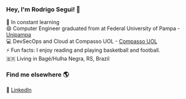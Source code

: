 
### Hey, I'm Rodrigo Segui! 👋

🔭 In constant learning <br>
😄  Computer Engineer graduated from at Federal University of Pampa - [Unipampa](https://unipampa.edu.br/)<br>
💻 DevSecOps and Cloud at Compasso UOL - [Compasso UOL](https://compassouol.com/)<br>
⚡ Fun facts: I enjoy reading and playing basketball and football. <br>
🇧🇷 Living in Bagé/Hulha Negra, RS, Brazil <br>

### Find me elsewhere 🌎

🚀 [LinkedIn](https://www.linkedin.com/in/rodrigoasegui/) <br>
